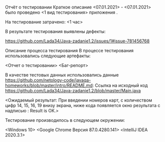 Отчёт о тестировании <Legacy>
Краткое описание
<07.01.2021> - <07.01.2021> было проведено <1 вид тестирования> приложения <Legacy>.

На тестирование затрачено: <1 час>

В результате тестирования выявлены дефекты:

<https://github.com/Lada34/Java-zadanie1.2/issues/1#issue-781456768>

Описание процесса тестирования
В процессе тестирования использовались следующие артефакты:

<Отчет о тестировании>
<Баг-репорт>

В качестве тестовых данных использовались данные <https://github.com/netology-code/javaqa-homeworks/blob/master/intro/README.md>:
Ссылка на исходный код <https://github.com/Lada34/Java-zadanie1.2/blob/master/Main.java>

<Ожидаемый результат:
При введении номеров карт, с количеством цифр 14, 15, 16, 19 внизу экрана, ниже кода появляется окно результата с надписью : Result is OK.>

Тестирование производилось в следующем окружении:

<Windows 10>
<Google Chrome Версия 87.0.4280.141>
<IntelliJ IDEA 2020.3.1>
